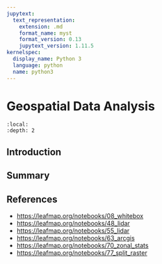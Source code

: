 ```yaml
---
jupytext:
  text_representation:
    extension: .md
    format_name: myst
    format_version: 0.13
    jupytext_version: 1.11.5
kernelspec:
  display_name: Python 3
  language: python
  name: python3
---
```


# Geospatial Data Analysis

```{contents}
:local:
:depth: 2
```

## Introduction

## Summary

## References

- https://leafmap.org/notebooks/08_whitebox
- https://leafmap.org/notebooks/48_lidar
- https://leafmap.org/notebooks/55_lidar
- https://leafmap.org/notebooks/63_arcgis
- https://leafmap.org/notebooks/70_zonal_stats
- https://leafmap.org/notebooks/77_split_raster

